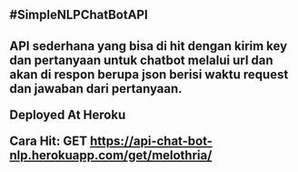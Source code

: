 <h2>#SimpleNLPChatBotAPI<h2>
API sederhana yang bisa di hit dengan kirim key dan pertanyaan untuk chatbot melalui url dan akan di respon berupa json berisi waktu request dan jawaban dari pertanyaan.

Deployed At Heroku

Cara Hit:
GET https://api-chat-bot-nlp.herokuapp.com/get/melothria/<query>
